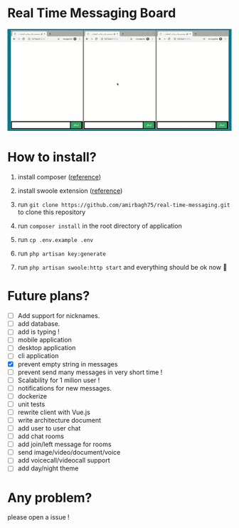 # Real Time Messaging Board
![](video-screen.gif)

# How to install?
1. install composer ([reference](https://getcomposer.org/download/))

2. install swoole extension ([reference](https://www.swoole.co.uk/docs/get-started/installation))

3. run `git clone https://github.com/amirbagh75/real-time-messaging.git` to clone this repository 

4. run `composer install` in the root directory of application

5. run `cp .env.example .env`

6. run `php artisan key:generate`

7. run `php artisan swoole:http start` and everything should be ok now 😬

   

# Future plans?

- [ ] Add support for nicknames.
- [ ] add database.
- [ ] add is typing !
- [ ] mobile application
- [ ] desktop application
- [ ] cli application
- [x] prevent empty string in messages
- [ ] prevent send many messages in very short time !
- [ ] Scalability for 1 milion user !
- [ ] notifications for new messages.
- [ ] dockerize
- [ ] unit tests
- [ ] rewrite client with Vue.js
- [ ] write architecture document
- [ ] add user to user chat
- [ ] add chat rooms
- [ ] add join/left message for rooms
- [ ] send image/video/document/voice
- [ ] add voicecall/videocall support
- [ ] add day/night theme

# Any problem?

please open a issue !

